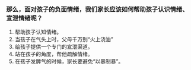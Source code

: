 ### 那么，面对孩子的负面情绪，我们家长应该如何帮助孩子认识情绪、宣泄情绪呢？
1. 帮助孩子认知情绪。
2. 当孩子在气头上时，父母千万别“火上浇油”
3. 给孩子提供一个专门的宣泄渠道。
4. 站在孩子的角度，帮他疏解情绪。
5. 在孩子发脾气的时候，家长要避免“以暴制暴”。